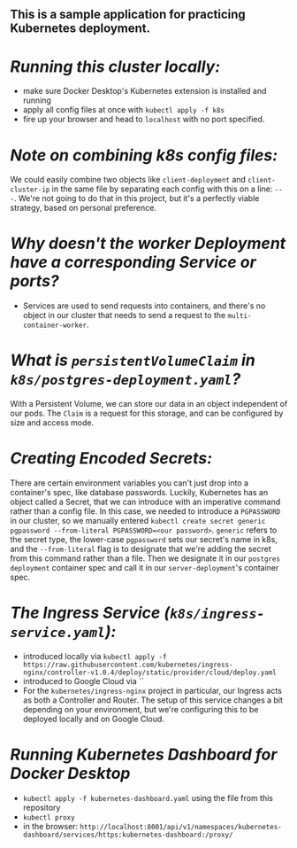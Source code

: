## This is a sample application for practicing Kubernetes deployment.

# *Running this cluster locally:*  
- make sure Docker Desktop's Kubernetes extension is installed and running
- apply all config files at once with `kubectl apply -f k8s`
- fire up your browser and head to `localhost` with no port specified.

# *Note on combining k8s config files:*  
We could easily combine two objects like `client-deployment` and `client-cluster-ip` in the same file by separating each config with this on a line: `---`. We're not going to do that in this project, but it's a perfectly viable strategy, based on personal preference.  

# *Why doesn't the worker Deployment have a corresponding Service or ports?*  
- Services are used to send requests into containers, and there's no object in our cluster that needs to send a request to the `multi-container-worker`.

# *What is `persistentVolumeClaim` in `k8s/postgres-deployment.yaml`?*  
With a Persistent Volume, we can store our data in an object independent of our pods. The `Claim` is a request for this storage, and can be configured by size and access mode.

# *Creating Encoded Secrets:*  
There are certain environment variables you can't just drop into a container's spec, like database passwords. Luckily, Kubernetes has an object called a Secret, that we can introduce with an imperative command rather than a config file. In this case, we needed to introduce a `PGPASSWORD` in our cluster, so we manually entered `kubectl create secret generic pgpassword --from-literal PGPASSWORD=<our password>`. `generic` refers to the secret type, the lower-case `pgpassword` sets our secret's name in k8s, and the `--from-literal` flag is to designate that we're adding the secret from this command rather than a file. Then we designate it in our `postgres deployment` container spec and call it in our `server-deployment`'s container spec.   

# *The Ingress Service (`k8s/ingress-service.yaml`):*  
- introduced locally via `kubectl apply -f https://raw.githubusercontent.com/kubernetes/ingress-nginx/controller-v1.0.4/deploy/static/provider/cloud/deploy.yaml`
- introduced to Google Cloud via ``
- For the `kubernetes/ingress-nginx` project in particular, our Ingress acts as both a Controller and Router. The setup of this service changes a bit depending on your environment, but we're configuring this to be deployed locally and on Google Cloud.

# *Running Kubernetes Dashboard for Docker Desktop*  
- `kubectl apply -f kubernetes-dashboard.yaml` using the file from this repository
- `kubectl proxy`
- in the browser: `http://localhost:8001/api/v1/namespaces/kubernetes-dashboard/services/https:kubernetes-dashboard:/proxy/`